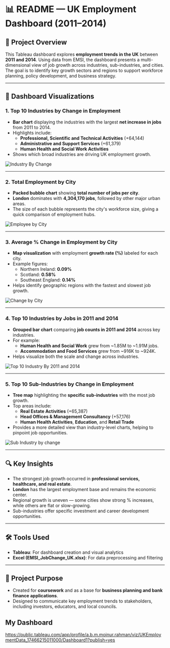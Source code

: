 # 📊 README — UK Employment Dashboard (2011–2014)

## 📝 Project Overview

This Tableau dashboard explores **employment trends in the UK** between **2011 and 2014**. Using data from EMSI, the dashboard presents a multi-dimensional view of job growth across industries, sub-industries, and cities. The goal is to identify key growth sectors and regions to support workforce planning, policy development, and business strategy.

---

## 📌 Dashboard Visualizations

### 1. Top 10 Industries by Change in Employment
- **Bar chart** displaying the industries with the largest **net increase in jobs** from 2011 to 2014.
- Highlights include:
  - **Professional, Scientific and Technical Activities** (+64,144)
  - **Administrative and Support Services** (+61,379)
  - **Human Health and Social Work Activities**
- Shows which broad industries are driving UK employment growth.

![Industry By Change](https://github.com/user-attachments/assets/194200b2-6bfc-46ea-8436-fc927e90b6ae)


---

### 2. Total Employment by City
- **Packed bubble chart** showing **total number of jobs per city**.
- **London** dominates with **4,304,170 jobs**, followed by other major urban areas.
- The size of each bubble represents the city's workforce size, giving a quick comparison of employment hubs.

![Employee by City](https://github.com/user-attachments/assets/ca70810b-b860-4f5a-a5d0-a065a1e10b6c)

---

### 3. Average % Change in Employment by City
- **Map visualization** with employment **growth rate (%)** labeled for each city.
- Example figures:
  - Northern Ireland: **0.09%**
  - Scotland: **0.58%**
  - Southeast England: **0.14%**
- Helps identify geographic regions with the fastest and slowest job growth.

![Change by City](https://github.com/user-attachments/assets/5b4c5cc5-18c3-449d-897e-5152cf05d1ad)

---

### 4. Top 10 Industries by Jobs in 2011 and 2014
- **Grouped bar chart** comparing **job counts in 2011 and 2014** across key industries.
- For example:
  - **Human Health and Social Work** grew from ~1.85M to ~1.91M jobs.
  - **Accommodation and Food Services** grew from ~916K to ~924K.
- Helps visualize both the scale and change across industries.

![Top 10 Industry By 2011 and 2014](https://github.com/user-attachments/assets/5c3de433-2017-4bdf-9274-d2a4cd705f30)


---

### 5. Top 10 Sub-Industries by Change in Employment
- **Tree map** highlighting the **specific sub-industries** with the most job growth.
- Top areas include:
  - **Real Estate Activities** (+65,387)
  - **Head Offices & Management Consultancy** (+57,176)
  - **Human Health Activities**, **Education**, and **Retail Trade**
- Provides a more detailed view than industry-level charts, helping to pinpoint job opportunities.

![Sub Industry by change](https://github.com/user-attachments/assets/cde3c51d-5669-4e99-837e-43e0e9ec99e0)


---

## 🔍 Key Insights
- The strongest job growth occurred in **professional services, healthcare, and real estate**.
- **London** has the largest employment base and remains the economic center.
- Regional growth is uneven — some cities show strong % increases, while others are flat or slow-growing.
- Sub-industries offer specific investment and career development opportunities.

---

## 🛠 Tools Used
- **Tableau**: For dashboard creation and visual analytics  
- **Excel (EMSI_JobChange_UK.xlsx)**: For data preprocessing and filtering

---

## 🎯 Project Purpose
- Created for **coursework** and as a base for **business planning and bank finance applications**.
- Designed to communicate key employment trends to stakeholders, including investors, educators, and local councils.

## My Dashboard

https://public.tableau.com/app/profile/a.b.m.moinur.rahman/viz/UKEmploymentData_17466215011000/Dashboard1?publish=yes


